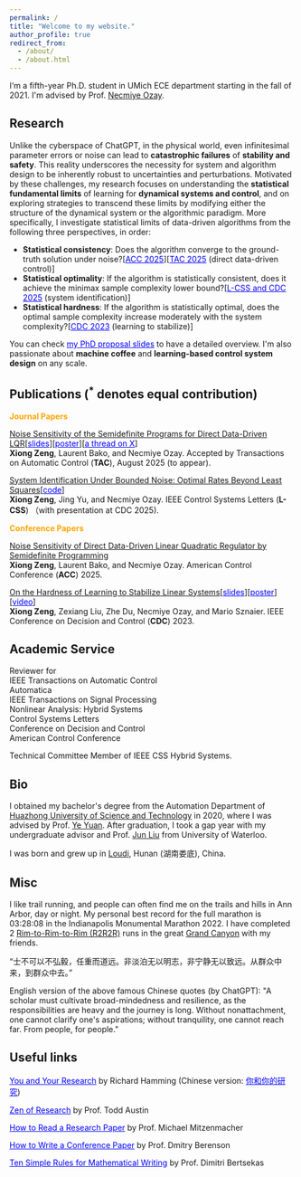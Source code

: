 ```yaml
---
permalink: /
title: "Welcome to my website."
author_profile: true
redirect_from: 
  - /about/
  - /about.html
---
```


I‘m a fifth-year Ph.D. student in UMich ECE department starting in the fall of 2021. I'm advised by Prof. <a href="https://web.eecs.umich.edu/~necmiye/" target="_blank">Necmiye Ozay</a>. 

## Research

Unlike the cyberspace of ChatGPT, in the physical world, even infinitesimal parameter errors or noise can lead to **catastrophic failures** of **stability and safety**. This reality underscores the necessity for system and algorithm design to be inherently robust to uncertainties and perturbations. Motivated by these challenges, my research focuses on understanding the **statistical fundamental limits** of learning for **dynamical systems and control**, and on exploring strategies to transcend these limits by modifying either the structure of the dynamical system or the algorithmic paradigm. More specifically, I investigate statistical limits of data-driven algorithms from the following three perspectives, in order:
- **Statistical consistency**: Does the algorithm converge to the ground-truth solution under noise?[<a href="https://web.eecs.umich.edu/~necmiye/pubs/ZengBO_acc25.pdf" style="color: blue;" target="_blank">ACC 2025</a>][<a href="https://arxiv.org/abs/2412.19705" style="color: blue;" target="_blank">TAC 2025</a> (direct data-driven control)]
- **Statistical optimality**: If the algorithm is statistically consistent, does it achieve the minimax sample complexity lower bound?[<a href="https://arxiv.org/abs/2503.16817" style="color: blue;" target="_blank">L-CSS and CDC 2025</a> (system identification)]
- **Statistical hardness**: If the algorithm is statistically optimal, does the optimal sample complexity increase moderately with the system complexity?[<a href="https://arxiv.org/abs/2311.11151" style="color: blue;" target="_blank">CDC 2023</a> (learning to stabilize)]
  
You can check <a href="https://github.com/zengxiong111/zengxiong.github.io/blob/master/files/phd_propsoal_Xiong_Zeng_part.pdf" style="color: blue;" target="_blank">my PhD proposal slides</a> to have a detailed overview. I'm also passionate about **machine coffee** and **learning-based control system design** on any scale.
&nbsp;
## Publications (<sup>*</sup> denotes equal contribution)


 
 <span style="color:orange">**Journal Papers**</span>

 [Noise Sensitivity of the Semidefinite Programs for Direct Data-Driven LQR](https://arxiv.org/abs/2412.19705)[<a href="https://github.com/zengxiong111/zengxiong.github.io/blob/master/files/slides_Noise%20Sensitivity%20of%20DDD%20LQR%20by%20Semidefinite%20Programming.pdf" style="color: blue;" target="_blank">slides</a>][<a href="https://github.com/zengxiong111/zengxiong.github.io/blob/master/files/Poster_Noise%20Sensitivity%20of%20DDD%20LQR%20by%20Semidefinite%20Programming.pdf" style="color: blue;" target="_blank">poster</a>][<a href="https://x.com/necozay/status/1885844662381879360" style="color: blue;" target="_blank">a thread on X</a>]<br> 
**Xiong Zeng**, Laurent Bako, and Necmiye Ozay. Accepted by Transactions on Automatic Control (**TAC**), August 2025 (to appear).

 [System Identification Under Bounded Noise: Optimal Rates Beyond Least Squares](https://arxiv.org/abs/2503.16817)[<a href="https://github.com/jy-cds/Bounded-Noise-SysID-Minimax-Lowerbound" style="color: blue;" target="_blank">code</a>]<br>
**Xiong Zeng**, Jing Yu, and Necmiye Ozay. IEEE Control Systems Letters (**L-CSS**) （with presentation at CDC 2025).


 <span style="color:orange">**Conference Papers**</span>

 
 [Noise Sensitivity of Direct Data-Driven Linear Quadratic Regulator by Semidefinite Programming](https://web.eecs.umich.edu/~necmiye/pubs/ZengBO_acc25.pdf)<br>
 **Xiong Zeng**, Laurent Bako, and Necmiye Ozay. American Control Conference (**ACC**) 2025.


 [On the Hardness of Learning to Stabilize Linear Systems](https://arxiv.org/abs/2311.11151)[<a href="https://github.com/zengxiong111/zengxiong.github.io/blob/master/files/hard_learn_stabilize_present.pdf" style="color: blue;" target="_blank">slides</a>][<a href="https://github.com/zengxiong111/zengxiong.github.io/blob/master/files/On%20The%20Hardness%20of%20Learning%20to%20Stabilize%20Linear%20Systems_Poster.pdf" style="color: blue;" target="_blank">poster</a>][<a href="https://www.youtube.com/watch?v=eP5KKam834w" style="color: blue;" target="_blank">video</a>]<br>
 **Xiong Zeng**, Zexiang Liu, Zhe Du, Necmiye Ozay, and Mario Sznaier. IEEE Conference on Decision and Control (**CDC**) 2023.
&nbsp;
## Academic Service

Reviewer for <br>
IEEE Transactions on Automatic Control  <br>
Automatica  <br>
IEEE Transactions on Signal Processing  <br>
Nonlinear Analysis: Hybrid Systems   <br>
Control Systems Letters  <br>
Conference on Decision and Control   <br>
American Control Conference   <br>

Technical Committee Member of IEEE CSS Hybrid Systems.
&nbsp;
## Bio

I obtained my bachelor's degree from the Automation Department of <a href="http://english.hust.edu.cn/" target="_blank">Huazhong University of Science and Technology</a> in 2020, where I was advised by Prof. <a href="http://yy311.github.io/" target="_blank">Ye Yuan</a>. After graduation, I took a gap year with my undergraduate advisor and Prof. <a href="https://uwaterloo.ca/applied-mathematics/profiles/jun-liu" target="_blank">Jun Liu</a> from University of Waterloo.

I was born and grew up in <a href="https://en.wikipedia.org/wiki/Loudi" target="_blank">Loudi</a>, Hunan (湖南娄底), China.
&nbsp;
## Misc

I like trail running, and people can often find me on the trails and hills in Ann Arbor, day or night. My personal best record for the full marathon is 03:28:08 in the Indianapolis Monumental Marathon 2022. I have completed 2 <a href="https://www.alltrails.com/explore/recording/rim2rim2rim--2" target="_blank">Rim-to-Rim-to-Rim (R2R2R)</a> runs in the great <a href="https://www.nps.gov/grca/planyourvisit/index.htm" target="_blank">Grand Canyon</a> with my friends. 

“士不可以不弘毅，任重而道远。非淡泊无以明志，非宁静无以致远。从群众中来，到群众中去。”

English version of the above famous Chinese quotes (by ChatGPT): "A scholar must cultivate broad-mindedness and resilience, as the responsibilities are heavy and the journey is long. Without nonattachment, one cannot clarify one's aspirations; without tranquility, one cannot reach far. From people, for people."

## Useful links

<a href="https://www.cs.virginia.edu/~robins/YouAndYourResearch.html" style="color: blue;" target="_blank">You and Your Research</a> by Richard Hamming 
(Chinese version: <a href="https://dominich.notion.site/6bbb616bba2b45649f46e30e6ac8c493" style="color: blue;" target="_blank">你和你的研究</a>)

<a href="https://www.linkedin.com/feed/update/urn:li:activity:7198555643308314624/" style="color: blue;" target="_blank">Zen of Research</a> by Prof. Todd Austin

<a href="https://www.eecs.harvard.edu/~michaelm/postscripts/ReadPaper.pdf" style="color: blue;" target="_blank">How to Read a Research Paper</a> by Prof. Michael Mitzenmacher

<a href="https://docs.google.com/document/u/1/d/1_q-gOj2v06kOq1NHeZXWr2gBwEephvOcpCewSYSmMwc/pub" style="color: blue;" target="_blank">How to Write a Conference Paper</a> by Prof. Dmitry Berenson

<a href="https://www.mit.edu/~dimitrib/Ten_Rules.html" style="color: blue;" target="_blank">Ten Simple Rules for Mathematical Writing</a> by Prof. Dimitri Bertsekas

<!-- <a href="https://www.marxists.org/chinese/linbiao/mia-chinese-linbiao-193612.htm" style="color: blue;" target="_blank">About Management and Leadership</a> -->





